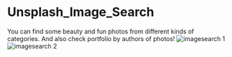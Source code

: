 # Unsplash_Image_Search
You can find some beauty and fun photos from different kinds of categories. And also check portfolio by authors of photos!
![imagesearch 1](https://user-images.githubusercontent.com/71262438/113536201-2b7fb480-95de-11eb-9c3c-8eeebfcc3467.gif)
![imagesearch 2](https://user-images.githubusercontent.com/71262438/113536226-3f2b1b00-95de-11eb-8e34-04a95faef696.gif)
